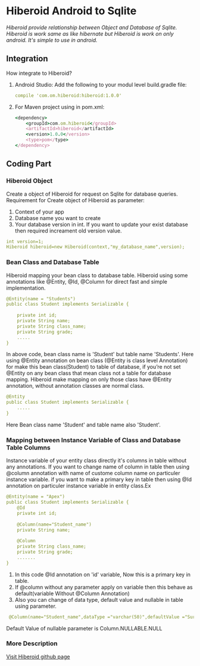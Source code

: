 # Hiberoid Android to Sqlite

*Hiberoid provide relationship between Object and Database of Sqlite.
Hiberoid is work same as like hibernate but Hiberoid is work on only android. It's simple to use in android.*

<!--![Thumbnail of slate](thumbnail.png)-->

## Integration

How integrate to Hiberoid?

1. Android Studio: Add the following to your modul level build.gradle file:

    ```yml
    compile 'com.om.hiberoid:hiberoid:1.0.0'
    ```

2. For Maven project using in pom.xml:

    ```ruby
    <dependency>
        <groupId>com.om.hiberoid</groupId>
        <artifactId>hiberoid</artifactId>
        <version>1.0.0</version>
        <type>pom</type>
    </dependency>
    ```



## Coding Part

### Hiberoid Object

Create a object of Hiberoid for request on Sqlite for database queries. Requirement for Create object of Hiberoid as parameter:

1. Context of your app
2. Database name you want to create
3. Your database version in int. If you want to update your exist database then required increament old version value.

```yml
int version=1;
Hiberoid hiberoid=new Hiberoid(context,"my_database_name",version);
```
### Bean Class and Database Table

Hiberoid mapping your bean class to database table. Hiberoid using some annotations like @Entity, @Id, @Column for direct fast and simple implementation.
```yml
@Entity(name = "Students")
public class Student implements Serializable {
    
    private int id;
    private String name;
    private String class_name;
    private String grade;
    .....
}
```
In above code, bean class name is 'Student' but table name 'Students'. Here using @Entity annotation on bean class (@Entity is class level Annotation) for make this bean class(Student) to table of database, if you’re not set @Entity on any bean class that mean class not a table for database mapping. Hiberoid make mapping on only those class have @Entity annotation, without annotation classes are normal class.
```yml
@Entity
public class Student implements Serializable {
    .....
}
```
Here Bean class name 'Student' and table name also 'Student'.
### Mapping between Instance Variable of Class and Database Table Columns
Instance variable of your entity class directly it's columns in table without any annotations. If you want to change name of column in table then using @column annotation with name of custome column name on particuler instance variable. if you want to make a primary key in table then using @Id annotation on particuler instance variable in entity class.Ex
```yml
@Entity(name = "Apex")
public class Student implements Serializable {
    @Id
    private int id;
    
    @Column(name="Student_name")
    private String name;
    
    @Column
    private String class_name;
    private String grade;
    .......   
}
 ```
 1. In this code @Id annotation on 'id' variable, Now this is a primary key in table.
 2. If @column without any parameter apply on variable then this behave as default(variable Without @Column Annotation)
 3. Also you can change of data type, default value and nullable in table using parameter.
 
 ```yml
  @Column(name="Student_name",dataType ="varchar(50)",defaultValue ="Surendra",nullable = Column.NULLABLE.NOTNULL)
 ```
  
  Default Value of nullable parameter is Column.NULLABLE.NULL

### More Description 
[Visit Hiberoid github page](https://sureksd.github.io/HiberoidDemo/)
